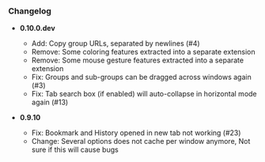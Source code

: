 ### Changelog


- **0.10.0.dev**
  - Add: Copy group URLs, separated by newlines (#4)
  - Remove: Some coloring features extracted into a separate extension
  - Remove: Some mouse gesture features extracted into a separate extension
  - Fix: Groups and sub-groups can be dragged across windows again (#3)
  - Fix: Tab search box (if enabled) will auto-collapse in horizontal mode again (#13)

- **0.9.10**
  - Fix: Bookmark and History opened in new tab not working (#23)
  - Change: Several options does not cache per window anymore, Not sure if this will cause bugs
